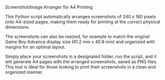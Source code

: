 Screenshot/Image Arranger for A4 Printing

This Python script automatically arranges screenshots of 240 x 160 pixels onto A4-sized pages, making them ready for printing at the correct physical dimensions. 

The screenshots can also be resized, for example to match the original Game Boy Advance display size (61.2 mm x 40.8 mm) and organized with margins for an optimal layout.

Simply place your screenshots in a designated folder, run the script, and it will generate A4 pages with the arranged screenshots, saved as PNG files. This tool is ideal for those looking to print their screenshots in a clean and organized manner.
